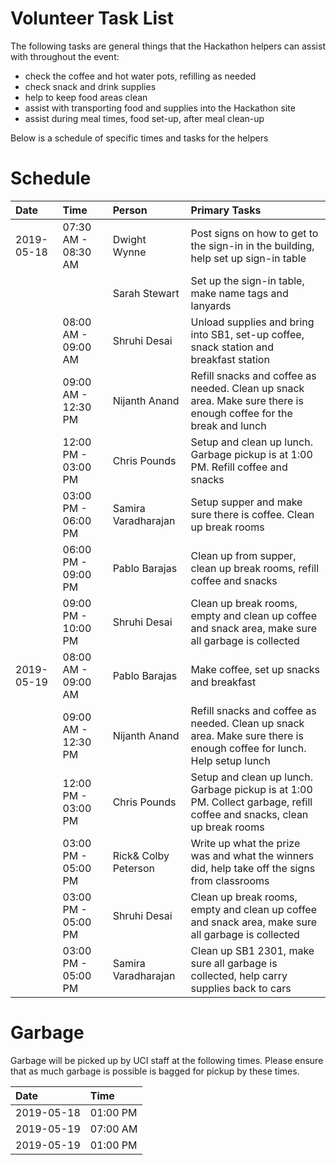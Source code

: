 # Volunteer Task List

The following tasks are general things that the Hackathon helpers can assist with throughout the event:

* check the coffee and hot water pots, refilling as needed
* check snack and drink supplies
* help to keep food areas clean
* assist with transporting food and supplies into the Hackathon site
* assist during meal times, food set-up, after meal clean-up

Below is a schedule of specific times and tasks for the helpers

# Schedule

| Date       | Time                | Person              | Primary Tasks |
| :--        | :--                 | :--                 | :-- |
| 2019-05-18 | 07:30 AM - 08:30 AM | Dwight Wynne        | Post signs on how to get to the sign-in in the building, help set up sign-in table  |
|            |                     | Sarah Stewart       | Set up the sign-in table, make name tags and lanyards |
|            | 08:00 AM - 09:00 AM | Shruhi Desai        | Unload supplies and bring into SB1, set-up coffee, snack station and breakfast station |
|            | 09:00 AM - 12:30 PM | Nijanth Anand       | Refill snacks and coffee as needed. Clean up snack area.  Make sure there is enough coffee for the break and lunch |
|            | 12:00 PM - 03:00 PM | Chris Pounds        | Setup and clean up lunch. Garbage pickup is at 1:00 PM. Refill coffee and snacks |
|            | 03:00 PM - 06:00 PM | Samira Varadharajan | Setup supper and make sure there is coffee. Clean up break rooms |
|            | 06:00 PM - 09:00 PM | Pablo Barajas       | Clean up from supper, clean up break rooms, refill coffee and snacks |
|            | 09:00 PM - 10:00 PM | Shruhi Desai        | Clean up break rooms, empty and clean up coffee and snack area, make sure all garbage is collected |
| 2019-05-19 | 08:00 AM - 09:00 AM | Pablo Barajas       | Make coffee, set up snacks and breakfast |
|            | 09:00 AM - 12:30 PM | Nijanth Anand       | Refill snacks and coffee as needed. Clean up snack area. Make sure there is enough coffee for lunch. Help setup lunch |
|            | 12:00 PM - 03:00 PM | Chris Pounds        | Setup and clean up lunch. Garbage pickup is at 1:00 PM. Collect garbage, refill coffee and snacks, clean up break rooms |
|            | 03:00 PM - 05:00 PM | Rick& Colby Peterson| Write up what the prize was and what the winners did, help take off the signs from classrooms |
|            | 03:00 PM - 05:00 PM | Shruhi Desai        | Clean up break rooms, empty and clean up coffee and snack area, make sure all garbage is collected |
|            | 03:00 PM - 05:00 PM | Samira Varadharajan | Clean up SB1 2301, make sure all garbage is collected, help carry supplies back to cars |


# Garbage

Garbage will be picked up by UCI staff at the following times. Please ensure that as much garbage is possible is bagged for pickup by these times.

| Date       | Time     |
| :--        | :--      |
| 2019-05-18 | 01:00 PM |
| 2019-05-19 | 07:00 AM |
| 2019-05-19 | 01:00 PM |
